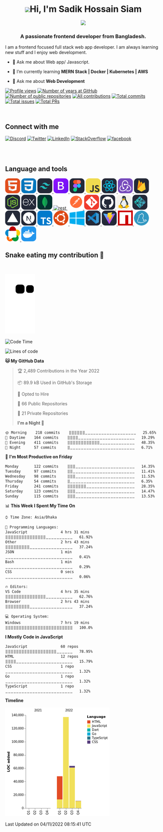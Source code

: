 <h1 align="center"><img src="https://media.giphy.com/media/hvRJCLFzcasrR4ia7z/giphy.gif" width="5%">Hi, I'm Sadik Hossain Siam</h1>
<div align="center">
<img src='https://readme-typing-svg.herokuapp.com?duration=2500&color=00F7BB&background=04031FCD&center=true&vCenter=true&height=120&lines=MERN+STACK+DEVELOPER+;PASSIONATE+LEARNER;+PROBLEM+SOLVER' >

</div>
<h3 align="center">A passionate frontend developer from Bangladesh.</h3>

I am a frontend focused full stack web app developer. I am always learning new stuff and I enjoy web development.

- 💬 Ask me about Web app/ Javascript.

- 🌱 I’m currently learning **MERN Stack | Docker | Kubernetes | AWS**

- 💬 Ask me about **Web Development**

[![Profile views](https://gpvc.arturio.dev/Sadik-Hossain)](#)
[![Number of years at GitHub](https://badges.strrl.dev/years/Sadik-Hossain)](#)
[![Number of public repositories](https://badges.strrl.dev/repos/Sadik-Hossain)](https://github.com/Sadik-Hossain?tab=repositories)
[![All contributions](https://badges.strrl.dev/contributions/all/Sadik-Hossain)](#)
[![Total commits](https://badges.strrl.dev/commits/all/Sadik-Hossain)](#)
[![Total issues](https://badges.strrl.dev/issues/all/Sadik-Hossain)](#)
[![Total PRs](https://badges.strrl.dev/prs/all/Sadik-Hossain)](#)

<br/>

## Connect with me

[![Discord](https://img.shields.io/badge/discord-red?style=flat-square&logo=discord&labelColor=000&color=royalblue)](https://discord.com/channels/1036326353198395393/1036326354557345874)
[![Twitter](https://img.shields.io/badge/twitter-red?style=flat-square&logo=twitter&labelColor=000&color=blue)](https://twitter.com/sadikhossainsam)
[![LinkedIn](https://img.shields.io/badge/linekedin-red?style=flat-square&logo=linkedin&labelColor=000&color=blue)](https://linkedin.com/in/sadik-hossain-siam/)
[![StackOverflow](https://img.shields.io/badge/stackoverflow-red?style=flat-square&logo=stackoverflow&labelColor=000&color=orange)](https://stackoverflow.com/users/users/18439750/sadik-h)
[![facebook](https://img.shields.io/badge/facebook-red?style=flat-square&logo=facebook&labelColor=000&color=blue)](https://fb.com/web.sadik.h/)

<br/>
<br/>
<!-- <h3 align="left">Connect with me:</h3> -->

<!-- <p align="left"> -->

<!-- <a href="https://twitter.com/sadikhossainsam" target="blank"><img align="center" src="https://raw.githubusercontent.com/rahuldkjain/github-profile-readme-generator/master/src/images/icons/Social/twitter.svg" alt="sadikhossainsam" height="30" width="40" /></a> -->
<!-- <a href="https://linkedin.com/in/sadik-hossain-siam/" target="blank"><img align="center" src="https://raw.githubusercontent.com/rahuldkjain/github-profile-readme-generator/master/src/images/icons/Social/linked-in-alt.svg" alt="sadik-hossain-siam/" height="30" width="40" /></a> -->

<!-- <a href="https://stackoverflow.com/users/users/18439750/sadik-h" target="blank"><img align="center" src="https://raw.githubusercontent.com/rahuldkjain/github-profile-readme-generator/master/src/images/icons/Social/stack-overflow.svg" alt="users/18439750/sadik-h" height="30" width="40" /></a> -->

<!-- <a href="https://fb.com/web.sadik.h/" target="blank"><img align="center" src="https://raw.githubusercontent.com/rahuldkjain/github-profile-readme-generator/master/src/images/icons/Social/facebook.svg" alt="web.sadik.h/" height="30" width="40" /></a> -->

<!-- </p> -->

<!-- <h3 align="left">Languages and Tools:</h3>
<div style="background-color:#fff">
<p align="left"> <a href="https://getbootstrap.com" target="_blank" rel="noreferrer"> <img src="https://raw.githubusercontent.com/devicons/devicon/master/icons/bootstrap/bootstrap-plain-wordmark.svg" alt="bootstrap" width="40" height="40"/> </a> <a href="https://www.w3schools.com/css/" target="_blank" rel="noreferrer"> <img src="https://raw.githubusercontent.com/devicons/devicon/master/icons/css3/css3-original-wordmark.svg" alt="css3" width="40" height="40"/> </a> <a href="https://www.figma.com/" target="_blank" rel="noreferrer"> <img src="https://www.vectorlogo.zone/logos/figma/figma-icon.svg" alt="figma" width="40" height="40"/> </a> <a href="https://firebase.google.com/" target="_blank" rel="noreferrer"> <img src="https://www.vectorlogo.zone/logos/firebase/firebase-icon.svg" alt="firebase" width="40" height="40"/> </a> <a href="https://git-scm.com/" target="_blank" rel="noreferrer"> <img src="https://www.vectorlogo.zone/logos/git-scm/git-scm-icon.svg" alt="git" width="40" height="40"/> </a> <a href="https://www.w3.org/html/" target="_blank" rel="noreferrer"> <img src="https://raw.githubusercontent.com/devicons/devicon/master/icons/html5/html5-original-wordmark.svg" alt="html5" width="40" height="40"/> </a> <a href="https://developer.mozilla.org/en-US/docs/Web/JavaScript" target="_blank" rel="noreferrer"> <img src="https://raw.githubusercontent.com/devicons/devicon/master/icons/javascript/javascript-original.svg" alt="javascript" width="40" height="40"/> </a> <a href="https://www.mongodb.com/" target="_blank" rel="noreferrer"> <img src="https://raw.githubusercontent.com/devicons/devicon/master/icons/mongodb/mongodb-original-wordmark.svg" alt="mongodb" width="40" height="40"/> </a> <a href="https://nextjs.org/" target="_blank" rel="noreferrer"> <img src="https://cdn.worldvectorlogo.com/logos/nextjs-2.svg" alt="nextjs" width="40" height="40"/> </a> <a href="https://nodejs.org" target="_blank" rel="noreferrer"> <img src="https://raw.githubusercontent.com/devicons/devicon/master/icons/nodejs/nodejs-original-wordmark.svg" alt="nodejs" width="40" height="40"/> </a> <a href="https://reactjs.org/" target="_blank" rel="noreferrer"> <img src="https://raw.githubusercontent.com/devicons/devicon/master/icons/react/react-original-wordmark.svg" alt="react" width="40" height="40"/> </a> <a href="https://tailwindcss.com/" target="_blank" rel="noreferrer"> <img src="https://www.vectorlogo.zone/logos/tailwindcss/tailwindcss-icon.svg" alt="tailwind" width="40" height="40"/> </a> </p></div>
<hr/>
<p align="center"><img  src="https://github-readme-stats.vercel.app/api/top-langs?username=sadik-hossain&show_icons=true&theme=dracula&locale=en&layout=compact" alt="sadik-hossain" /></p>
<hr/>
<p align="center" ><img  src="https://github-readme-stats.vercel.app/api?username=sadik-hossain&show_icons=true&theme=highcontrast&locale=en" alt="sadik-hossain" /></p>
<hr/>
<p align="center"><img  src="https://github-readme-streak-stats.herokuapp.com/?user=sadik-hossain&theme=highcontrast" alt="sadik-hossain" /></p>
<p align="center"><img  src="https://activity-graph.herokuapp.com/graph?username=sadik-hossain&bg_color=050915&color=00db75&line=00ad5c&point=ffffff&area=true&hide_border=true" alt="sadik-hossain" /></p> -->

## Language and tools

<p align="left">
<a href="#">
<img src="./img/html.svg" width="48" height="48" alt="html" />
</a>
<a href="#">
<img src="./img/css.svg" width="48" height="48" alt="css" />
</a>
<a href="https://tailwind.com/">
<img src="./img/tailwind.svg" width="48" height="48" alt="tailwind" />
</a>
<a href="https://getbootstrap.com/">
<img src="./img/bootstrap.svg" width="48" height="48" alt="bootstrap" />
</a>
<a href="https://www.figma.com/">
<img src="./img/figma.svg" width="48" height="48" alt="figma" />
</a>
<a href="https://developer.mozilla.org/">
<img src="./img/js.svg" width="48" height="48" alt="js" />
</a>
<a href="https://reactjs.org/">
<img src="./img/react.svg" width="48" height="48" alt="react" />
</a>
<a href="https://redux.js.org/">
<img src="./img/redux.svg" width="48" height="48" alt="redux" />
</a>
<a href="https://firebase.google.com/">
<img src="./img/firebase.svg" width="48" height="48" alt="firebase" />
</a>
<a href="https://nodejs.org/en/">
<img src="./img/nodejs.svg" width="48" height="48" alt="nodejs" />
</a>
  <a href="https://expressjs.com/">
    <img src="./img/express.svg" width="48" height="48" alt="express" />
  </a>
  <a href="https://www.mongodb.com/">
    <img src="./img/mongodb.svg" width="48" height="48" alt="mongodb" />
  </a>
  <a href="https://restfulapi.net/">
    <img src="https://user-images.githubusercontent.com/25181517/192107858-fe19f043-c502-4009-8c47-476fc89718ad.png" width="48" height="48" alt="rest" />
  </a>
  <a href="https://www.postman.com/">
    <img src="./img/postman.svg" width="50" height="50" alt="postman" />
  </a>
  <a href="https://git-scm.com/">
    <img src="./img/git.svg" width="48" height="48" alt="git" />
  </a>
  <a href="https://github.com/">
    <img src="./img/github.svg" width="48" height="48" alt="github" />
  </a>
  <a href="https://www.linux.org/">
    <img src="./img/linux.svg" width="48" height="48" alt="linux" />
  </a>
  <a href="https://www.netlify.com/">
    <img src="./img/netlify.svg" width="48" height="48" alt="netlify" />
  </a>
  <a href="https://vercel.com/">
    <img src="./img/vercel.svg" width="48" height="48" alt="vercel" />
  </a>
  <a href="https://nextjs.org/">
    <img src="./img/next.svg" width="48" height="48" alt="next" />
  </a>
  <a href="https://www.typescriptlang.org/">
    <img src="./img/ts.svg" width="48" height="48" alt="ts" />
  </a>
  <a href="https://ubuntu.com/">
    <img src="./img/ubuntu.svg" width="48" height="48" alt="ubuntu" />
  </a>
  <a href="https://www.microsoft.com/en-us/windows">
    <img src="./img/windows.svg" width="48" height="48" alt="windows" />
  </a>
  <a href="https://code.visualstudio.com/">
    <img src="./img/vscode.svg" width="48" height="48" alt="vscode" />
  </a>
  <a href="https://vitejs.dev/">
    <img src="./img/vite.svg" width="48" height="48" alt="vite" />
  </a>
  <a href="https://www.npmjs.com/">
    <img src="./img/npm_1.svg" width="48" height="48" alt="npm" />
  </a>
  <a href="https://yarnpkg.com/">
    <img src="./img/yarn.svg" width="48" height="48" alt="yarn" />
  </a>

  <a href="https://www.webrtc.org/">
    <img src="./img/webrtc.svg" width="48" height="48" alt="webrtc" />
  </a>
  <a href="https://www.docker.com/">
    <img src="./img/docker.svg" width="48" height="48" alt="docker" />
  </a>
</p>
<!--snake eating graph  -->

## Snake eating my contribution 🐍

<!-- ![snake gif](https://github.com/Sadik-Hossain/Sadik-Hossain/blob/output/github-contribution-grid-snake.gif) -->

<br/>

![snake gif](https://github.com/Sadik-Hossain/Sadik-Hossain/blob/output/github-contribution-grid-snake-dark.svg#gh-dark-mode-only)

<!-- github-contribution-grid-snake-dark.svg#gh-dark-mode-only -->

<!--START_SECTION:waka-->

![Code Time](http://img.shields.io/badge/Code%20Time-35%20hrs%2019%20mins-blue)

![Lines of code](https://img.shields.io/badge/From%20Hello%20World%20I%27ve%20Written-259%20Thousand%20lines%20of%20code-blue)

**🐱 My GitHub Data**

> 🏆 2,489 Contributions in the Year 2022
>
> 📦 89.9 kB Used in GitHub's Storage
>
> 💼 Opted to Hire
>
> 📜 66 Public Repositories
>
> 🔑 21 Private Repositories
>
> **I'm a Night 🦉**

```text
🌞 Morning    218 commits    ⣿⣿⣿⣿⣿⣿⣀⣀⣀⣀⣀⣀⣀⣀⣀⣀⣀⣀⣀⣀⣀⣀⣀⣀⣀   25.65%
🌆 Daytime    164 commits    ⣿⣿⣿⣿⣀⣀⣀⣀⣀⣀⣀⣀⣀⣀⣀⣀⣀⣀⣀⣀⣀⣀⣀⣀⣀   19.29%
🌃 Evening    411 commits    ⣿⣿⣿⣿⣿⣿⣿⣿⣿⣿⣿⣿⣀⣀⣀⣀⣀⣀⣀⣀⣀⣀⣀⣀⣀   48.35%
🌙 Night      57 commits     ⣿⣀⣀⣀⣀⣀⣀⣀⣀⣀⣀⣀⣀⣀⣀⣀⣀⣀⣀⣀⣀⣀⣀⣀⣀   6.71%

```

📅 **I'm Most Productive on Friday**

```text
Monday       122 commits    ⣿⣿⣿⣀⣀⣀⣀⣀⣀⣀⣀⣀⣀⣀⣀⣀⣀⣀⣀⣀⣀⣀⣀⣀⣀   14.35%
Tuesday      97 commits     ⣿⣿⣀⣀⣀⣀⣀⣀⣀⣀⣀⣀⣀⣀⣀⣀⣀⣀⣀⣀⣀⣀⣀⣀⣀   11.41%
Wednesday    98 commits     ⣿⣿⣿⣀⣀⣀⣀⣀⣀⣀⣀⣀⣀⣀⣀⣀⣀⣀⣀⣀⣀⣀⣀⣀⣀   11.53%
Thursday     54 commits     ⣿⣀⣀⣀⣀⣀⣀⣀⣀⣀⣀⣀⣀⣀⣀⣀⣀⣀⣀⣀⣀⣀⣀⣀⣀   6.35%
Friday       241 commits    ⣿⣿⣿⣿⣿⣿⣿⣀⣀⣀⣀⣀⣀⣀⣀⣀⣀⣀⣀⣀⣀⣀⣀⣀⣀   28.35%
Saturday     123 commits    ⣿⣿⣿⣀⣀⣀⣀⣀⣀⣀⣀⣀⣀⣀⣀⣀⣀⣀⣀⣀⣀⣀⣀⣀⣀   14.47%
Sunday       115 commits    ⣿⣿⣿⣀⣀⣀⣀⣀⣀⣀⣀⣀⣀⣀⣀⣀⣀⣀⣀⣀⣀⣀⣀⣀⣀   13.53%

```

📊 **This Week I Spent My Time On**

```text
⌚︎ Time Zone: Asia/Dhaka

💬 Programming Languages:
JavaScript               4 hrs 31 mins       ⣿⣿⣿⣿⣿⣿⣿⣿⣿⣿⣿⣿⣿⣿⣿⣀⣀⣀⣀⣀⣀⣀⣀⣀⣀   61.92%
Other                    2 hrs 43 mins       ⣿⣿⣿⣿⣿⣿⣿⣿⣿⣀⣀⣀⣀⣀⣀⣀⣀⣀⣀⣀⣀⣀⣀⣀⣀   37.24%
JSON                     1 min               ⣀⣀⣀⣀⣀⣀⣀⣀⣀⣀⣀⣀⣀⣀⣀⣀⣀⣀⣀⣀⣀⣀⣀⣀⣀   0.41%
Bash                     1 min               ⣀⣀⣀⣀⣀⣀⣀⣀⣀⣀⣀⣀⣀⣀⣀⣀⣀⣀⣀⣀⣀⣀⣀⣀⣀   0.29%
CSS                      0 secs              ⣀⣀⣀⣀⣀⣀⣀⣀⣀⣀⣀⣀⣀⣀⣀⣀⣀⣀⣀⣀⣀⣀⣀⣀⣀   0.06%

🔥 Editors:
VS Code                  4 hrs 35 mins       ⣿⣿⣿⣿⣿⣿⣿⣿⣿⣿⣿⣿⣿⣿⣿⣀⣀⣀⣀⣀⣀⣀⣀⣀⣀   62.76%
Browser                  2 hrs 43 mins       ⣿⣿⣿⣿⣿⣿⣿⣿⣿⣀⣀⣀⣀⣀⣀⣀⣀⣀⣀⣀⣀⣀⣀⣀⣀   37.24%

💻 Operating System:
Windows                  7 hrs 19 mins       ⣿⣿⣿⣿⣿⣿⣿⣿⣿⣿⣿⣿⣿⣿⣿⣿⣿⣿⣿⣿⣿⣿⣿⣿⣿   100.0%

```

**I Mostly Code in JavaScript**

```text
JavaScript               60 repos            ⣿⣿⣿⣿⣿⣿⣿⣿⣿⣿⣿⣿⣿⣿⣿⣿⣿⣿⣿⣀⣀⣀⣀⣀⣀   78.95%
HTML                     12 repos            ⣿⣿⣿⣿⣀⣀⣀⣀⣀⣀⣀⣀⣀⣀⣀⣀⣀⣀⣀⣀⣀⣀⣀⣀⣀   15.79%
CSS                      1 repo              ⣀⣀⣀⣀⣀⣀⣀⣀⣀⣀⣀⣀⣀⣀⣀⣀⣀⣀⣀⣀⣀⣀⣀⣀⣀   1.32%
Go                       1 repo              ⣀⣀⣀⣀⣀⣀⣀⣀⣀⣀⣀⣀⣀⣀⣀⣀⣀⣀⣀⣀⣀⣀⣀⣀⣀   1.32%
TypeScript               1 repo              ⣀⣀⣀⣀⣀⣀⣀⣀⣀⣀⣀⣀⣀⣀⣀⣀⣀⣀⣀⣀⣀⣀⣀⣀⣀   1.32%

```

**Timeline**

![Chart not found](https://raw.githubusercontent.com/Sadik-Hossain/Sadik-Hossain/main/charts/bar_graph.png)

Last Updated on 04/11/2022 08:15:41 UTC

<!--END_SECTION:waka-->
